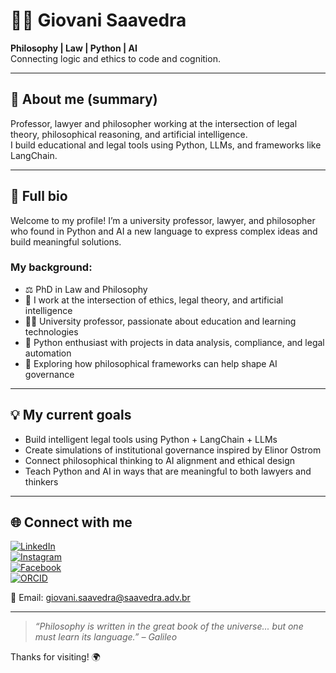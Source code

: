 # 👨‍⚖️ Giovani Saavedra

**Philosophy | Law | Python | AI**  
Connecting logic and ethics to code and cognition.

---

## 🔎 About me (summary)

Professor, lawyer and philosopher working at the intersection of legal theory, philosophical reasoning, and artificial intelligence.  
I build educational and legal tools using Python, LLMs, and frameworks like LangChain.

---

## 🧠 Full bio

Welcome to my profile! I’m a university professor, lawyer, and philosopher who found in Python and AI a new language to express complex ideas and build meaningful solutions.

### My background:
- ⚖️ PhD in Law and Philosophy
- 🧩 I work at the intersection of ethics, legal theory, and artificial intelligence
- 🧑‍🏫 University professor, passionate about education and learning technologies
- 🐍 Python enthusiast with projects in data analysis, compliance, and legal automation
- 🤖 Exploring how philosophical frameworks can help shape AI governance

---

## 💡 My current goals

- Build intelligent legal tools using Python + LangChain + LLMs  
- Create simulations of institutional governance inspired by Elinor Ostrom  
- Connect philosophical thinking to AI alignment and ethical design  
- Teach Python and AI in ways that are meaningful to both lawyers and thinkers

---

## 🌐 Connect with me

[![LinkedIn](https://img.shields.io/badge/-LinkedIn-0A66C2?logo=linkedin&logoColor=white&style=flat-square)](https://www.linkedin.com/in/saavedragrc/)  
[![Instagram](https://img.shields.io/badge/-Instagram-E4405F?logo=instagram&logoColor=white&style=flat-square)](https://www.instagram.com/saavedragrc/)  
[![Facebook](https://img.shields.io/badge/-Facebook-1877F2?logo=facebook&logoColor=white&style=flat-square)](https://www.facebook.com/giovani.a.saavedra)  
[![ORCID](https://img.shields.io/badge/-ORCID-A6CE39?logo=orcid&logoColor=white&style=flat-square)](https://orcid.org/0000-0002-5269-3844)  

📧 Email: giovani.saavedra@saavedra.adv.br

---

> _“Philosophy is written in the great book of the universe... but one must learn its language.” – Galileo_

Thanks for visiting! 🌍

